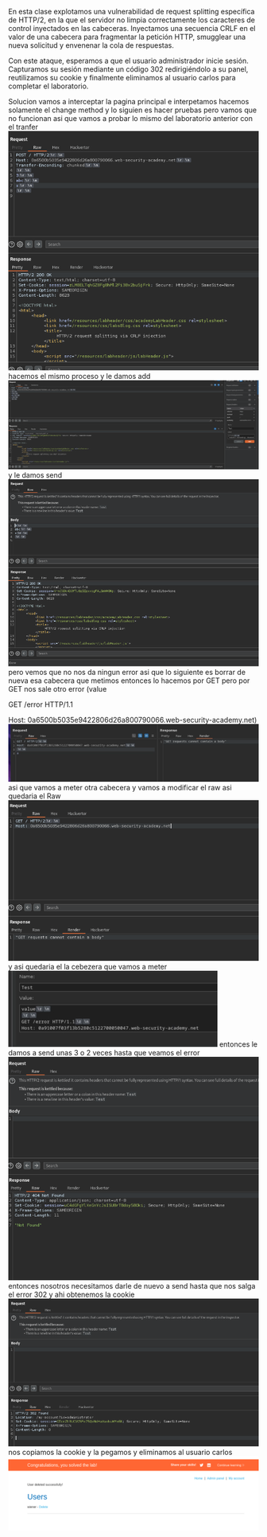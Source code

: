 En esta clase explotamos una vulnerabilidad de request splitting específica de HTTP/2, en la que el servidor no limpia correctamente los caracteres de control inyectados en las cabeceras. Inyectamos una secuencia CRLF en el valor de una cabecera para fragmentar la petición HTTP, smugglear una nueva solicitud y envenenar la cola de respuestas.

Con este ataque, esperamos a que el usuario administrador inicie sesión. Capturamos su sesión mediante un código 302 redirigiéndolo a su panel, reutilizamos su cookie y finalmente eliminamos al usuario carlos para completar el laboratorio.

Solucion
vamos a interceptar la pagina principal e interpetamos hacemos solamente el change method y lo siguien es hacer pruebas pero vamos que no funcionan asi que vamos a probar lo mismo del laboratorio anterior con el tranfer
![Pasted_image_20250809222828.png](/Imagenes/Pasted_image_20250809222828.png)
hacemos el mismo proceso y le damos add
![Pasted_image_20250809223011.png](/Imagenes/Pasted_image_20250809223011.png)
y le damos send
![Pasted_image_20250809223049.png](/Imagenes/Pasted_image_20250809223049.png)
pero vemos que no nos da ningun error asi que lo siguiente es borrar de nueva esa cabecera que metimos
entonces lo hacemos por GET pero por GET nos sale otro error
(value



GET /error HTTP/1.1

Host: 0a6500b5035e9422806d26a800790066.web-security-academy.net)
![Pasted_image_20250809223350.png](/Imagenes/Pasted_image_20250809223350.png)
asi que vamos a meter otra cabecera y vamos a modificar el raw
asi quedaria el Raw
![Pasted_image_20250809223952.png](/Imagenes/Pasted_image_20250809223952.png)
y asi quedaria el la cebezera que vamos a meter
![Pasted_image_20250809224058.png](/Imagenes/Pasted_image_20250809224058.png)
entonces le damos a send unas 3 o 2 veces hasta que veamos el error
![Pasted_image_20250809224212.png](/Imagenes/Pasted_image_20250809224212.png)
entonces nosotros necesitamos darle de nuevo a send hasta que nos salga el  error 302 y ahi obtenemos la cookie
![Pasted_image_20250809224928.png](/Imagenes/Pasted_image_20250809224928.png)
nos copiamos la cookie y la pegamos  y eliminamos al usuario carlos
![Pasted_image_20250809225002.png](/Imagenes/Pasted_image_20250809225002.png)

